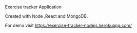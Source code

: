 Exercise tracker Application 

Created with Node ,React and MongoDB.

For demo visit https://exercise-tracker-nodejs.herokuapp.com/
